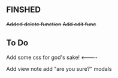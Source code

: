 
## FINSHED 
~~Added delete function~~
~~Add edit func~~




## To Do

Add some css for god's sake! <----

Add view note 
add "are you sure?" modals
